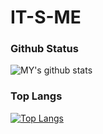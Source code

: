 # IT-S-ME
### Github Status

![MY's github stats](https://github-readme-stats.vercel.app/api?username=soup061222&bg_color=000000&title_color=fff&text_color=fff&show_icons=true&count_private=true)

### Top Langs

[![Top Langs](https://github-readme-stats.vercel.app/api/top-langs/?username=061222&bg_color=000000&title_color=fff&text_color=fff)](https://github.com/061222/github-readme-stats)

